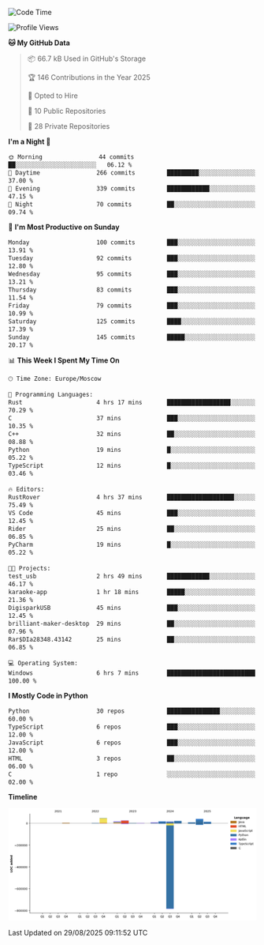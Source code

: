 <!--START_SECTION:waka-->
![Code Time](http://img.shields.io/badge/Code%20Time-806%20hrs%2052%20mins-blue)

![Profile Views](http://img.shields.io/badge/Profile%20Views-0-blue)

**🐱 My GitHub Data** 

> 📦 66.7 kB Used in GitHub's Storage 
 > 
> 🏆 146 Contributions in the Year 2025
 > 
> 💼 Opted to Hire
 > 
> 📜 10 Public Repositories 
 > 
> 🔑 28 Private Repositories 
 > 
**I'm a Night 🦉** 

```text
🌞 Morning                44 commits          ██░░░░░░░░░░░░░░░░░░░░░░░   06.12 % 
🌆 Daytime                266 commits         █████████░░░░░░░░░░░░░░░░   37.00 % 
🌃 Evening                339 commits         ████████████░░░░░░░░░░░░░   47.15 % 
🌙 Night                  70 commits          ██░░░░░░░░░░░░░░░░░░░░░░░   09.74 % 
```
📅 **I'm Most Productive on Sunday** 

```text
Monday                   100 commits         ███░░░░░░░░░░░░░░░░░░░░░░   13.91 % 
Tuesday                  92 commits          ███░░░░░░░░░░░░░░░░░░░░░░   12.80 % 
Wednesday                95 commits          ███░░░░░░░░░░░░░░░░░░░░░░   13.21 % 
Thursday                 83 commits          ███░░░░░░░░░░░░░░░░░░░░░░   11.54 % 
Friday                   79 commits          ███░░░░░░░░░░░░░░░░░░░░░░   10.99 % 
Saturday                 125 commits         ████░░░░░░░░░░░░░░░░░░░░░   17.39 % 
Sunday                   145 commits         █████░░░░░░░░░░░░░░░░░░░░   20.17 % 
```


📊 **This Week I Spent My Time On** 

```text
🕑︎ Time Zone: Europe/Moscow

💬 Programming Languages: 
Rust                     4 hrs 17 mins       ██████████████████░░░░░░░   70.29 % 
C                        37 mins             ███░░░░░░░░░░░░░░░░░░░░░░   10.35 % 
C++                      32 mins             ██░░░░░░░░░░░░░░░░░░░░░░░   08.88 % 
Python                   19 mins             █░░░░░░░░░░░░░░░░░░░░░░░░   05.22 % 
TypeScript               12 mins             █░░░░░░░░░░░░░░░░░░░░░░░░   03.46 % 

🔥 Editors: 
RustRover                4 hrs 37 mins       ███████████████████░░░░░░   75.49 % 
VS Code                  45 mins             ███░░░░░░░░░░░░░░░░░░░░░░   12.45 % 
Rider                    25 mins             ██░░░░░░░░░░░░░░░░░░░░░░░   06.85 % 
PyCharm                  19 mins             █░░░░░░░░░░░░░░░░░░░░░░░░   05.22 % 

🐱‍💻 Projects: 
test_usb                 2 hrs 49 mins       ████████████░░░░░░░░░░░░░   46.17 % 
karaoke-app              1 hr 18 mins        █████░░░░░░░░░░░░░░░░░░░░   21.36 % 
DigisparkUSB             45 mins             ███░░░░░░░░░░░░░░░░░░░░░░   12.45 % 
brilliant-maker-desktop  29 mins             ██░░░░░░░░░░░░░░░░░░░░░░░   07.96 % 
Rar$DIa28348.43142       25 mins             ██░░░░░░░░░░░░░░░░░░░░░░░   06.85 % 

💻 Operating System: 
Windows                  6 hrs 7 mins        █████████████████████████   100.00 % 
```

**I Mostly Code in Python** 

```text
Python                   30 repos            ███████████████░░░░░░░░░░   60.00 % 
TypeScript               6 repos             ███░░░░░░░░░░░░░░░░░░░░░░   12.00 % 
JavaScript               6 repos             ███░░░░░░░░░░░░░░░░░░░░░░   12.00 % 
HTML                     3 repos             ██░░░░░░░░░░░░░░░░░░░░░░░   06.00 % 
C                        1 repo              ░░░░░░░░░░░░░░░░░░░░░░░░░   02.00 % 
```



**Timeline**

![Lines of Code chart](https://raw.githubusercontent.com/adlemx/adlemx/main/assets/bar_graph.png)


 Last Updated on 29/08/2025 09:11:52 UTC
<!--END_SECTION:waka-->
